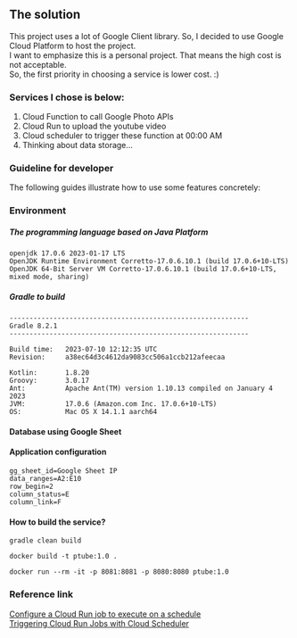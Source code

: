 
## The solution

This project uses a lot of Google Client library. So, I decided to use Google Cloud Platform to host the project.  
I want to emphasize this is a personal project. That means the high cost is not acceptable.    
So, the first priority in choosing a service is lower cost. :) 

### Services I chose is below:
1. Cloud Function to call Google Photo APIs
2. Cloud Run to upload the youtube video
3. Cloud scheduler to trigger these function at 00:00 AM
4. Thinking about data storage...

### Guideline for developer
The following guides illustrate how to use some features concretely:

### Environment

##### The programming language based on Java Platform
```shell
openjdk 17.0.6 2023-01-17 LTS
OpenJDK Runtime Environment Corretto-17.0.6.10.1 (build 17.0.6+10-LTS)
OpenJDK 64-Bit Server VM Corretto-17.0.6.10.1 (build 17.0.6+10-LTS, mixed mode, sharing)
```

##### Gradle to build
```shell
------------------------------------------------------------
Gradle 8.2.1
------------------------------------------------------------

Build time:   2023-07-10 12:12:35 UTC
Revision:     a38ec64d3c4612da9083cc506a1ccb212afeecaa

Kotlin:       1.8.20
Groovy:       3.0.17
Ant:          Apache Ant(TM) version 1.10.13 compiled on January 4 2023
JVM:          17.0.6 (Amazon.com Inc. 17.0.6+10-LTS)
OS:           Mac OS X 14.1.1 aarch64
```

#### Database using Google Sheet


#### Application configuration
```
gg_sheet_id=Google Sheet IP
data_ranges=A2:E10
row_begin=2
column_status=E
column_link=F
```

#### How to build the service?
```shell
gradle clean build
```

```shell
docker build -t ptube:1.0 .
```

```shell
docker run --rm -it -p 8081:8081 -p 8080:8080 ptube:1.0

```


### Reference link
[Configure a Cloud Run job to execute on a schedule](https://cloud.google.com/run/docs/execute/jobs-on-schedule#using-scheduler)  
[Triggering Cloud Run Jobs with Cloud Scheduler](https://codelabs.developers.google.com/cloud-run-jobs-and-cloud-scheduler#0)